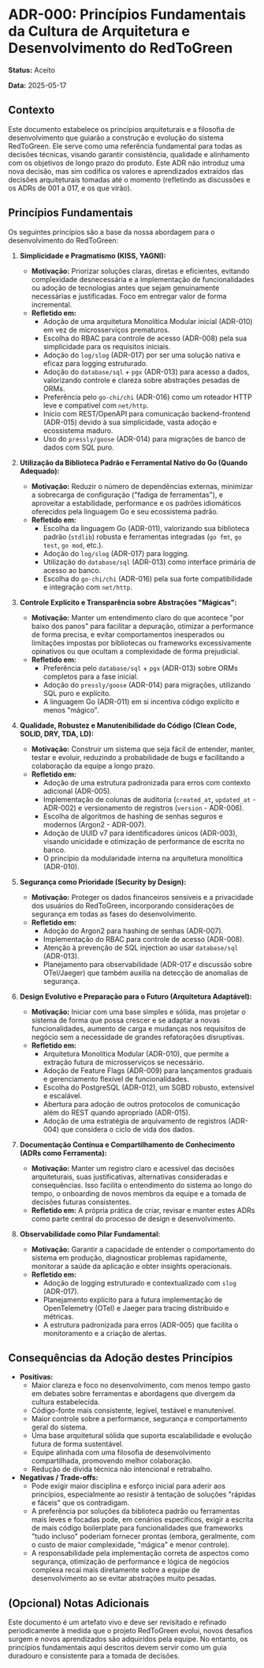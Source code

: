 # ADR-000: Princípios Fundamentais da Cultura de Arquitetura e Desenvolvimento do RedToGreen

**Status:** Aceito

**Data:** 2025-05-17

## Contexto

Este documento estabelece os princípios arquiteturais e a filosofia de desenvolvimento que guiarão a construção e evolução do sistema RedToGreen. Ele serve como uma referência fundamental para todas as decisões técnicas, visando garantir consistência, qualidade e alinhamento com os objetivos de longo prazo do produto. Este ADR não introduz uma nova decisão, mas sim codifica os valores e aprendizados extraídos das decisões arquiteturais tomadas até o momento (refletindo as discussões e os ADRs de 001 a 017, e os que virão).

## Princípios Fundamentais

Os seguintes princípios são a base da nossa abordagem para o desenvolvimento do RedToGreen:

1.  **Simplicidade e Pragmatismo (KISS, YAGNI):**
    * **Motivação:** Priorizar soluções claras, diretas e eficientes, evitando complexidade desnecessária e a implementação de funcionalidades ou adoção de tecnologias antes que sejam genuinamente necessárias e justificadas. Foco em entregar valor de forma incremental.
    * **Refletido em:**
        * Adoção de uma arquitetura Monolítica Modular inicial (ADR-010) em vez de microsserviços prematuros.
        * Escolha do RBAC para controle de acesso (ADR-008) pela sua simplicidade para os requisitos iniciais.
        * Adoção do `log/slog` (ADR-017) por ser uma solução nativa e eficaz para logging estruturado.
        * Adoção do `database/sql` + `pgx` (ADR-013) para acesso a dados, valorizando controle e clareza sobre abstrações pesadas de ORMs.
        * Preferência pelo `go-chi/chi` (ADR-016) como um roteador HTTP leve e compatível com `net/http`.
        * Início com REST/OpenAPI para comunicação backend-frontend (ADR-015) devido à sua simplicidade, vasta adoção e ecossistema maduro.
        * Uso do `pressly/goose` (ADR-014) para migrações de banco de dados com SQL puro.

2.  **Utilização da Biblioteca Padrão e Ferramental Nativo do Go (Quando Adequado):**
    * **Motivação:** Reduzir o número de dependências externas, minimizar a sobrecarga de configuração ("fadiga de ferramentas"), e aproveitar a estabilidade, performance e os padrões idiomáticos oferecidos pela linguagem Go e seu ecossistema padrão.
    * **Refletido em:**
        * Escolha da linguagem Go (ADR-011), valorizando sua biblioteca padrão (`stdlib`) robusta e ferramentas integradas (`go fmt`, `go test`, `go mod`, etc.).
        * Adoção do `log/slog` (ADR-017) para logging.
        * Utilização do `database/sql` (ADR-013) como interface primária de acesso ao banco.
        * Escolha do `go-chi/chi` (ADR-016) pela sua forte compatibilidade e integração com `net/http`.

3.  **Controle Explícito e Transparência sobre Abstrações "Mágicas":**
    * **Motivação:** Manter um entendimento claro do que acontece "por baixo dos panos" para facilitar a depuração, otimizar a performance de forma precisa, e evitar comportamentos inesperados ou limitações impostas por bibliotecas ou frameworks excessivamente opinativos ou que ocultam a complexidade de forma prejudicial.
    * **Refletido em:**
        * Preferência pelo `database/sql` + `pgx` (ADR-013) sobre ORMs completos para a fase inicial.
        * Adoção do `pressly/goose` (ADR-014) para migrações, utilizando SQL puro e explícito.
        * A linguagem Go (ADR-011) em si incentiva código explícito e menos "mágico".

4.  **Qualidade, Robustez e Manutenibilidade do Código (Clean Code, SOLID, DRY, TDA, LD):**
    * **Motivação:** Construir um sistema que seja fácil de entender, manter, testar e evoluir, reduzindo a probabilidade de bugs e facilitando a colaboração da equipe a longo prazo.
    * **Refletido em:**
        * Adoção de uma estrutura padronizada para erros com contexto adicional (ADR-005).
        * Implementação de colunas de auditoria (`created_at`, `updated_at` - ADR-002) e versionamento de registros (`version` - ADR-006).
        * Escolha de algoritmos de hashing de senhas seguros e modernos (Argon2 - ADR-007).
        * Adoção de UUID v7 para identificadores únicos (ADR-003), visando unicidade e otimização de performance de escrita no banco.
        * O princípio da modularidade interna na arquitetura monolítica (ADR-010).

5.  **Segurança como Prioridade (Security by Design):**
    * **Motivação:** Proteger os dados financeiros sensíveis e a privacidade dos usuários do RedToGreen, incorporando considerações de segurança em todas as fases do desenvolvimento.
    * **Refletido em:**
        * Adoção do Argon2 para hashing de senhas (ADR-007).
        * Implementação do RBAC para controle de acesso (ADR-008).
        * Atenção à prevenção de SQL injection ao usar `database/sql` (ADR-013).
        * Planejamento para observabilidade (ADR-017 e discussão sobre OTel/Jaeger) que também auxilia na detecção de anomalias de segurança.

6.  **Design Evolutivo e Preparação para o Futuro (Arquitetura Adaptável):**
    * **Motivação:** Iniciar com uma base simples e sólida, mas projetar o sistema de forma que possa crescer e se adaptar a novas funcionalidades, aumento de carga e mudanças nos requisitos de negócio sem a necessidade de grandes refatorações disruptivas.
    * **Refletido em:**
        * Arquitetura Monolítica Modular (ADR-010), que permite a extração futura de microsserviços se necessário.
        * Adoção de Feature Flags (ADR-009) para lançamentos graduais e gerenciamento flexível de funcionalidades.
        * Escolha do PostgreSQL (ADR-012), um SGBD robusto, extensível e escalável.
        * Abertura para adoção de outros protocolos de comunicação além do REST quando apropriado (ADR-015).
        * Adoção de uma estratégia de arquivamento de registros (ADR-004) que considera o ciclo de vida dos dados.

7.  **Documentação Contínua e Compartilhamento de Conhecimento (ADRs como Ferramenta):**
    * **Motivação:** Manter um registro claro e acessível das decisões arquiteturais, suas justificativas, alternativas consideradas e consequências. Isso facilita o entendimento do sistema ao longo do tempo, o onboarding de novos membros da equipe e a tomada de decisões futuras consistentes.
    * **Refletido em:** A própria prática de criar, revisar e manter estes ADRs como parte central do processo de design e desenvolvimento.

8.  **Observabilidade como Pilar Fundamental:**
    * **Motivação:** Garantir a capacidade de entender o comportamento do sistema em produção, diagnosticar problemas rapidamente, monitorar a saúde da aplicação e obter insights operacionais.
    * **Refletido em:**
        * Adoção de logging estruturado e contextualizado com `slog` (ADR-017).
        * Planejamento explícito para a futura implementação de OpenTelemetry (OTel) e Jaeger para tracing distribuído e métricas.
        * A estrutura padronizada para erros (ADR-005) que facilita o monitoramento e a criação de alertas.

## Consequências da Adoção destes Princípios

* **Positivas:**
    * Maior clareza e foco no desenvolvimento, com menos tempo gasto em debates sobre ferramentas e abordagens que divergem da cultura estabelecida.
    * Código-fonte mais consistente, legível, testável e manutenível.
    * Maior controle sobre a performance, segurança e comportamento geral do sistema.
    * Uma base arquitetural sólida que suporta escalabilidade e evolução futura de forma sustentável.
    * Equipe alinhada com uma filosofia de desenvolvimento compartilhada, promovendo melhor colaboração.
    * Redução de dívida técnica não intencional e retrabalho.
* **Negativas / Trade-offs:**
    * Pode exigir maior disciplina e esforço inicial para aderir aos princípios, especialmente ao resistir à tentação de soluções "rápidas e fáceis" que os contradigam.
    * A preferência por soluções da biblioteca padrão ou ferramentas mais leves e focadas pode, em cenários específicos, exigir a escrita de mais código boilerplate para funcionalidades que frameworks "tudo incluso" poderiam fornecer prontas (embora, geralmente, com o custo de maior complexidade, "mágica" e menor controle).
    * A responsabilidade pela implementação correta de aspectos como segurança, otimização de performance e lógica de negócios complexa recai mais diretamente sobre a equipe de desenvolvimento ao se evitar abstrações muito pesadas.

## (Opcional) Notas Adicionais

Este documento é um artefato vivo e deve ser revisitado e refinado periodicamente à medida que o projeto RedToGreen evolui, novos desafios surgem e novos aprendizados são adquiridos pela equipe. No entanto, os princípios fundamentais aqui descritos devem servir como um guia duradouro e consistente para a tomada de decisões.
